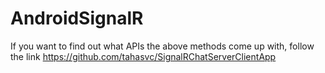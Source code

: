 # AndroidSignalR
If you want to find out what APIs the above methods come up with, follow the link
https://github.com/tahasvc/SignalRChatServerClientApp
